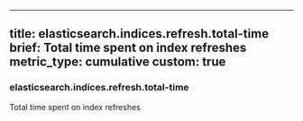 
---
title: elasticsearch.indices.refresh.total-time
brief: Total time spent on index refreshes
metric_type: cumulative
custom: true
---
### elasticsearch.indices.refresh.total-time

Total time spent on index refreshes

